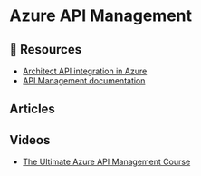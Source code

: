 # Azure API Management

## 📘 Resources
- [Architect API integration in Azure](https://docs.microsoft.com/en-us/learn/paths/architect-api-integration/)
- [API Management documentation](https://docs.microsoft.com/en-us/azure/api-management/)

## Articles

## Videos
- [The Ultimate Azure API Management Course](https://www.youtube.com/watch?v=K-tYU8GOUt0)